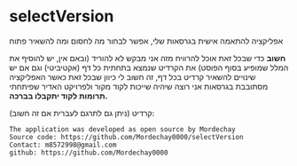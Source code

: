 # selectVersion
אפליקציה להתאמה אישית בגרסאות שלי, אפשר לבחור מה לחסום ומה להשאיר פתוח



**חשוב**
כדי שבכל זאת אוכל להרוויח מזה אני מבקש לא להוריד (ובאם אין, יש להוסיף את המלל שמופיע בסוף הפוסט) את הקרדיט שנמצא בתחתית כל דף (אקטיביטי) וגם אם יש שינויים להשאיר קרדיט בכל דף, זה חשוב לי כיוון שבכל זאת כאשר האפליקציה מסתובבת בגרסאות אני רוצה שיהיה שייכות לקוד מקור ולפרויקט האדיר שפיתחתי
**תרומות לקוד יתקבלו בברכה.**

קרדיט (ניתן גם לתרגם לעברית אם זה חשוב):

```
The application was developed as open source by Mordechay
Source code: https://github.com/Mordechay0000/selectVersion
Contact: m8572998@gmail.com
github: https://github.com/Mordechay0000
```

